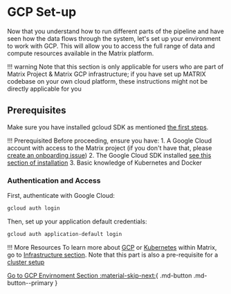 # GCP Set-up

Now that you understand how to run different parts of the pipeline and have seen how the data flows through the system, let's set up your environment to work with GCP. This will allow you to access the full range of data and compute resources available in the Matrix platform.

!!! warning
    Note that this section is only applicable for users who are part of Matrix Project & Matrix GCP infrastructure; if you have set up MATRIX codebase on your own cloud platform, these instructions might not be directly applicable for you

## Prerequisites
Make sure you have installed gcloud SDK as mentioned [the first steps](../first_steps/index.md).

!!! Prerequisited
    Before proceeding, ensure you have:
    1. A Google Cloud account with access to the Matrix project (if you don't have that, please [create an onboarding issue](https://github.com/everycure-org/matrix/issues/new?template=onboarding.md))
    2. The Google Cloud SDK installed [see this section of installation](../first_steps/installation.md#cloud-related-tools)
    3. Basic knowledge of Kubernetes and Docker

### Authentication and Access
First, authenticate with Google Cloud:

```bash
gcloud auth login
```

Then, set up your application default credentials:

```bash
gcloud auth application-default login
```
!!! More Resources
    To learn more about [GCP](../../infrastructure/gcp.md) or [Kubernetes](../../infrastructure/kubernetes_cluster.md) within Matrix, go to [Infrastructure section](../../infrastructure/index.md). Note that this part is also a pre-requisite for a [cluster setup](./cluster_setup.md)

[Go to GCP Envirnoment Section  :material-skip-next:](../deep_dive/gcp_environments.md){ .md-button .md-button--primary }